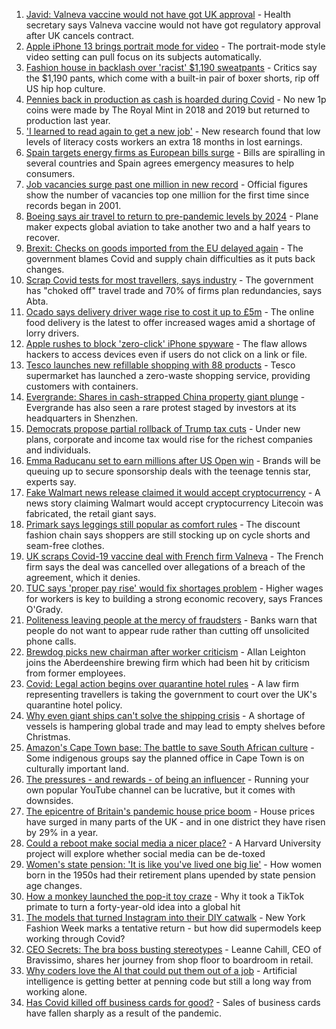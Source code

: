 1. [Javid: Valneva vaccine would not have got UK approval](https://www.bbc.co.uk/news/business-58510519?at_medium=RSS&at_campaign=KARANGA) - Health secretary says Valneva vaccine would not have got regulatory approval after UK cancels contract.
2. [Apple iPhone 13 brings portrait mode for video](https://www.bbc.co.uk/news/technology-58560011?at_medium=RSS&at_campaign=KARANGA) - The portrait-mode style video setting can pull focus on its subjects automatically.
3. [Fashion house in backlash over 'racist' $1,190 sweatpants](https://www.bbc.co.uk/news/business-58563242?at_medium=RSS&at_campaign=KARANGA) - Critics say the $1,190 pants, which come with a built-in pair of boxer shorts, rip off US hip hop culture.
4. [Pennies back in production as cash is hoarded during Covid](https://www.bbc.co.uk/news/business-58560185?at_medium=RSS&at_campaign=KARANGA) - No new 1p coins were made by The Royal Mint in 2018 and 2019 but returned to production last year.
5. ['I learned to read again to get a new job'](https://www.bbc.co.uk/news/business-58517083?at_medium=RSS&at_campaign=KARANGA) - New research found that low levels of literacy costs workers an extra 18 months in lost earnings.
6. [Spain targets energy firms as European bills surge](https://www.bbc.co.uk/news/world-europe-58556073?at_medium=RSS&at_campaign=KARANGA) - Bills are spiralling in several countries and Spain agrees emergency measures to help consumers.
7. [Job vacancies surge past one million in new record](https://www.bbc.co.uk/news/business-58543554?at_medium=RSS&at_campaign=KARANGA) - Official figures show the number of vacancies top one million for the first time since records began in 2001.
8. [Boeing says air travel to return to pre-pandemic levels by 2024](https://www.bbc.co.uk/news/business-58560821?at_medium=RSS&at_campaign=KARANGA) - Plane maker expects global aviation to take another two and a half years to recover.
9. [Brexit: Checks on goods imported from the EU delayed again](https://www.bbc.co.uk/news/uk-politics-58556453?at_medium=RSS&at_campaign=KARANGA) - The government blames Covid and supply chain difficulties as it puts back changes.
10. [Scrap Covid tests for most travellers, says industry](https://www.bbc.co.uk/news/business-58549650?at_medium=RSS&at_campaign=KARANGA) - The government has "choked off" travel trade and 70% of firms plan redundancies, says Abta.
11. [Ocado says delivery driver wage rise to cost it up to £5m](https://www.bbc.co.uk/news/business-58555804?at_medium=RSS&at_campaign=KARANGA) - The online food delivery is the latest to offer increased wages amid a shortage of lorry drivers.
12. [Apple rushes to block 'zero-click' iPhone spyware](https://www.bbc.co.uk/news/business-58540936?at_medium=RSS&at_campaign=KARANGA) - The flaw allows hackers to access devices even if users do not click on a link or file.
13. [Tesco launches new refillable shopping with 88 products](https://www.bbc.co.uk/news/business-58560761?at_medium=RSS&at_campaign=KARANGA) - Tesco supermarket has launched a zero-waste shopping service, providing customers with containers.
14. [Evergrande: Shares in cash-strapped China property giant plunge](https://www.bbc.co.uk/news/business-58540939?at_medium=RSS&at_campaign=KARANGA) - Evergrande has also seen a rare protest staged by investors at its headquarters in Shenzhen.
15. [Democrats propose partial rollback of Trump tax cuts](https://www.bbc.co.uk/news/business-58550021?at_medium=RSS&at_campaign=KARANGA) - Under new plans, corporate and income tax would rise for the richest companies and individuals.
16. [Emma Raducanu set to earn millions after US Open win](https://www.bbc.co.uk/news/business-58508806?at_medium=RSS&at_campaign=KARANGA) - Brands will be queuing up to secure sponsorship deals with the teenage tennis star, experts say.
17. [Fake Walmart news release claimed it would accept cryptocurrency](https://www.bbc.co.uk/news/technology-58545944?at_medium=RSS&at_campaign=KARANGA) - A news story claiming Walmart would accept cryptocurrency Litecoin was fabricated, the retail giant says.
18. [Primark says leggings still popular as comfort rules](https://www.bbc.co.uk/news/business-58542840?at_medium=RSS&at_campaign=KARANGA) - The discount fashion chain says shoppers are still stocking up on cycle shorts and seam-free clothes.
19. [UK scraps Covid-19 vaccine deal with French firm Valneva](https://www.bbc.co.uk/news/business-58499064?at_medium=RSS&at_campaign=KARANGA) - The French firm says the deal was cancelled over allegations of a breach of the agreement, which it denies.
20. [TUC says 'proper pay rise' would fix shortages problem](https://www.bbc.co.uk/news/business-58538887?at_medium=RSS&at_campaign=KARANGA) - Higher wages for workers is key to building a strong economic recovery, says Frances O'Grady.
21. [Politeness leaving people at the mercy of fraudsters](https://www.bbc.co.uk/news/business-58546527?at_medium=RSS&at_campaign=KARANGA) - Banks warn that people do not want to appear rude rather than cutting off unsolicited phone calls.
22. [Brewdog picks new chairman after worker criticism](https://www.bbc.co.uk/news/uk-scotland-scotland-business-58536240?at_medium=RSS&at_campaign=KARANGA) - Allan Leighton joins the Aberdeenshire brewing firm which had been hit by criticism from former employees.
23. [Covid: Legal action begins over quarantine hotel rules](https://www.bbc.co.uk/news/business-58538885?at_medium=RSS&at_campaign=KARANGA) - A law firm representing travellers is taking the government to court over the UK's quarantine hotel policy.
24. [Why even giant ships can't solve the shipping crisis](https://www.bbc.co.uk/news/business-58479148?at_medium=RSS&at_campaign=KARANGA) - A shortage of vessels is hampering global trade and may lead to empty shelves before Christmas.
25. [Amazon's Cape Town base: The battle to save South African culture](https://www.bbc.co.uk/news/world-africa-58528348?at_medium=RSS&at_campaign=KARANGA) - Some indigenous groups say the planned office in Cape Town is on culturally important land.
26. [The pressures - and rewards - of being an influencer](https://www.bbc.co.uk/news/business-58487905?at_medium=RSS&at_campaign=KARANGA) - Running your own popular YouTube channel can be lucrative, but it comes with downsides.
27. [The epicentre of Britain's pandemic house price boom](https://www.bbc.co.uk/news/business-58502618?at_medium=RSS&at_campaign=KARANGA) - House prices have surged in many parts of the UK - and in one district they have risen by 29% in a year.
28. [Could a reboot make social media a nicer place?](https://www.bbc.co.uk/news/business-58501172?at_medium=RSS&at_campaign=KARANGA) - A Harvard University project will explore whether social media can be de-toxed
29. [Women's state pension: 'It is like you've lived one big lie'](https://www.bbc.co.uk/news/uk-england-essex-58502789?at_medium=RSS&at_campaign=KARANGA) - How women born in the 1950s had their retirement plans upended by state pension age changes.
30. [How a monkey launched the pop-it toy craze](https://www.bbc.co.uk/news/business-58408570?at_medium=RSS&at_campaign=KARANGA) - Why it took a TikTok primate to turn a forty-year-old idea into a global hit
31. [The models that turned Instagram into their DIY catwalk](https://www.bbc.co.uk/news/business-58474185?at_medium=RSS&at_campaign=KARANGA) - New York Fashion Week marks a tentative return - but how did supermodels keep working through Covid?
32. [CEO Secrets: The bra boss busting stereotypes](https://www.bbc.co.uk/news/business-58423705?at_medium=RSS&at_campaign=KARANGA) - Leanne Cahill, CEO of Bravissimo, shares her journey from shop floor to boardroom in retail.
33. [Why coders love the AI that could put them out of a job](https://www.bbc.co.uk/news/business-57914432?at_medium=RSS&at_campaign=KARANGA) - Artificial intelligence is getting better at penning code but still a long way from working alone.
34. [Has Covid killed off business cards for good?](https://www.bbc.co.uk/news/business-58419842?at_medium=RSS&at_campaign=KARANGA) - Sales of business cards have fallen sharply as a result of the pandemic.
